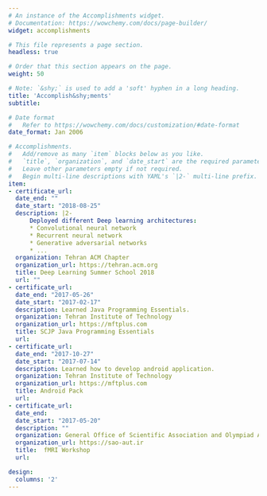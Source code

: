 ```yaml
---
# An instance of the Accomplishments widget.
# Documentation: https://wowchemy.com/docs/page-builder/
widget: accomplishments

# This file represents a page section.
headless: true

# Order that this section appears on the page.
weight: 50

# Note: `&shy;` is used to add a 'soft' hyphen in a long heading.
title: 'Accomplish&shy;ments'
subtitle:

# Date format
#   Refer to https://wowchemy.com/docs/customization/#date-format
date_format: Jan 2006

# Accomplishments.
#   Add/remove as many `item` blocks below as you like.
#   `title`, `organization`, and `date_start` are the required parameters.
#   Leave other parameters empty if not required.
#   Begin multi-line descriptions with YAML's `|2-` multi-line prefix.
item:
- certificate_url:
  date_end: ""
  date_start: "2018-08-25"
  description: |2-
      Deployed different Deep learning architectures:
      * Convolutional neural network
      * Recurrent neural network
      * Generative adversarial networks
      * ...
  organization: Tehran ACM Chapter 
  organization_url: https://tehran.acm.org
  title: Deep Learning Summer School 2018
  url: ""
- certificate_url: 
  date_end: "2017-05-26"
  date_start: "2017-02-17"
  description: Learned Java Programming Essentials.
  organization: Tehran Institute of Technology
  organization_url: https://mftplus.com
  title: SCJP Java Programming Essentials
  url: 
- certificate_url: 
  date_end: "2017-10-27"
  date_start: "2017-07-14"
  description: Learned how to develop android application.
  organization: Tehran Institute of Technology
  organization_url: https://mftplus.com
  title: Android Pack
  url: 
- certificate_url: 
  date_end: 
  date_start: "2017-05-20"
  description: ""
  organization: General Office of Scientific Association and Olympiad Affairs
  organization_url: https://sao-aut.ir
  title:  fMRI Workshop
  url: 

design:
  columns: '2' 
---
```


